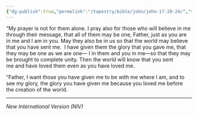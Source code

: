 ```yaml
---
{"dg-publish":true,"permalink":"/tapestry/bible/john/john-17-20-24/","title":"John 17:20–24","tags":["bible-verse","bible-verse"],"dgHomeLink":true,"dgShowLocalGraph":true,"dgEnableSearch":true}
---
```


“My prayer is not for them alone. I pray also for those who will believe in me through their message, that all of them may be one, Father, just as you are in me and I am in you. May they also be in us so that the world may believe that you have sent me.  I have given them the glory that you gave me, that they may be one as we are one— I in them and you in me—so that they may be brought to complete unity. Then the world will know that you sent me and have loved them even as you have loved me.

 “Father, I want those you have given me to be with me where I am, and to see my glory, the glory you have given me because you loved me before the creation of the world.


---
*New International Version (NIV)*